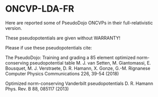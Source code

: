 # ONCVP-LDA-FR
Here are reported some of PseudoDojo ONCVPs in their full-relativistic version.

These pseudopotentials are given without WARRANTY!

Please if use these pseudopotentials cite:

The PseudoDojo: Training and grading a 85 element optimized norm-conserving pseudopotential table
M. J. van Setten, M. Giantomassi, E. Bousquet, M. J. Verstraete, D. R. Hamann, X. Gonze, G.-M. Rignanese
Computer Physics Communications 226, 39-54 (2018)


Optimized norm-conserving Vanderbilt pseudopotentials
D. R. Hamann
Phys. Rev. B 88, 085117 (2013)


